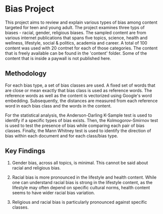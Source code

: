 # Bias Project

This project aims to review and explain various types of bias among content targeted for teen and young adult. The project examines three typs of biases - racial, gender, religious biases. The sampled content are from various internet publications that spans five topics, science, health and wellness, lifestyle, social & politics, academia and career. A total of 100 content was used with 20 contnet for each of those categories. The content that is freely available can be found in the 'content' folder. Some of the content that is inside a paywall is not published here. 


## Methodology

For each bias type, a set of bias classes are used. A fixed set of words that are close or mean exactly that bias class is used as reference words. The reference words as well as the content is vectorized using Google's word embedding. Subsequently, the distances are measured from each reference word in each bias class and the words in the content. 

For the statistical analysis, the Anderson-Darling K-Sample test is used to identify if a specific types of bias exists. Then, the Kolmogorov-Smirnov test is used to test the presence of bias while comparing each pair of bias classes. Finally, the Mann Whitney test is used to identify the direction of bias within each document and for each class/bias type. 

## Key Findings

1. Gender bias, across all topics, is minimal.  This cannot be said about racial and religious bias. 

2. Racial bias is more pronounced in the lifestyle and health content. While one can understand racial bias is strong in the lifestyle content, as the lifestyle may often depend on specific cultural norms, health content seems to have wider racial bias variation.

3. Religious and racial bias is particularly pronounced against specific classes.  
